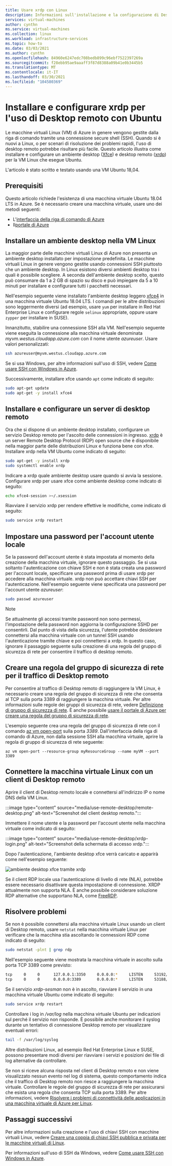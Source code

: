 ```yaml
---
title: Usare xrdp con Linux
description: Informazioni sull'installazione e la configurazione di Desktop remoto (xrdp) per collegarsi a una macchina virtuale Linux di Azure usando strumenti grafici
services: virtual-machines
author: cynthn
ms.service: virtual-machines
ms.collection: linux
ms.workload: infrastructure-services
ms.topic: how-to
ms.date: 03/03/2021
ms.author: cynthn
ms.openlocfilehash: 84960e6247edc708bedb899c96ebf7522397269a
ms.sourcegitcommit: f28ebb95ae9aaaff3f87d8388a09b41e0b3445b5
ms.translationtype: MT
ms.contentlocale: it-IT
ms.lasthandoff: 03/30/2021
ms.locfileid: "104580369"
---
```

# <a name="install-and-configure-xrdp-to-use-remote-desktop-with-ubuntu"></a>Installare e configurare xrdp per l'uso di Desktop remoto con Ubuntu

Le macchine virtuali Linux (VM) di Azure in genere vengono gestite dalla riga di comando tramite una connessione secure shell (SSH). Quando si è nuovi a Linux, o per scenari di risoluzione dei problemi rapidi, l'uso di desktop remoto potrebbe risultare più facile. Questo articolo illustra come installare e configurare un ambiente desktop ([Xfce](https://www.xfce.org)) e desktop remoto ([xrdp](http://xrdp.org)) per la VM Linux che esegue Ubuntu.

L'articolo è stato scritto e testato usando una VM Ubuntu 18,04. 

## <a name="prerequisites"></a>Prerequisiti

Questo articolo richiede l'esistenza di una macchina virtuale Ubuntu 18.04 LTS in Azure. Se è necessario creare una macchina virtuale, usare uno dei metodi seguenti:

- L'[interfaccia della riga di comando di Azure](quick-create-cli.md)
- Il[portale di Azure](quick-create-portal.md)


## <a name="install-a-desktop-environment-on-your-linux-vm"></a>Installare un ambiente desktop nella VM Linux

La maggior parte delle macchine virtuali Linux di Azure non presenta un ambiente desktop installato per impostazione predefinita. Le macchine virtuali Linux in genere vengono gestite usando connessioni SSH piuttosto che un ambiente desktop. In Linux esistono diversi ambienti desktop tra i quali è possibile scegliere. A seconda dell'ambiente desktop scelto, questo può consumare da 1 a 2 GB di spazio su disco e può impiegare da 5 a 10 minuti per installare e configurare tutti i pacchetti necessari.

Nell'esempio seguente viene installato l'ambiente desktop leggero [xfce4](https://www.xfce.org/) in una macchina virtuale Ubuntu 18.04 LTS. I comandi per le altre distribuzioni sono leggermente diversi (ad esempio, usare `yum` per installare in Red Hat Enterprise Linux e configurare regole `selinux` appropriate, oppure usare `zypper` per installare in SUSE).

Innanzitutto, stabilire una connessione SSH alla VM. Nell'esempio seguente viene eseguita la connessione alla macchina virtuale denominata *myvm.westus.cloudapp.azure.com* con il nome utente *azureuser*. Usare valori personalizzati:

```bash
ssh azureuser@myvm.westus.cloudapp.azure.com
```

Se si usa Windows, per altre informazioni sull'uso di SSH, vedere [Come usare SSH con Windows in Azure](ssh-from-windows.md).

Successivamente, installare xfce usando `apt` come indicato di seguito:

```bash
sudo apt-get update
sudo apt-get -y install xfce4
```

## <a name="install-and-configure-a-remote-desktop-server"></a>Installare e configurare un server di desktop remoto
Ora che si dispone di un ambiente desktop installato, configurare un servizio Desktop remoto per l'ascolto delle connessioni in ingresso. [xrdp](http://xrdp.org) è un server Remote Desktop Protocol (RDP) open source che è disponibile nella maggior parte delle distribuzioni Linux e funziona bene con xfce. Installare xrdp nella VM Ubuntu come indicato di seguito:

```bash
sudo apt-get -y install xrdp
sudo systemctl enable xrdp
```

Indicare a xrdp quale ambiente desktop usare quando si avvia la sessione. Configurare xrdp per usare xfce come ambiente desktop come indicato di seguito:

```bash
echo xfce4-session >~/.xsession
```

Riavviare il servizio xrdp per rendere effettive le modifiche, come indicato di seguito:

```bash
sudo service xrdp restart
```


## <a name="set-a-local-user-account-password"></a>Impostare una password per l'account utente locale
Se la password dell'account utente è stata impostata al momento della creazione della macchina virtuale, ignorare questo passaggio. Se si usa soltanto l'autenticazione con chiave SSH e non è stata creata una password per l'account locale, specificare una password prima di usare xrdp per accedere alla macchina virtuale. xrdp non può accettare chiavi SSH per l'autenticazione. Nell'esempio seguente viene specificata una password per l'account utente *azureuser*:

```bash
sudo passwd azureuser
```

> [!NOTE]
> Se attualmente gli accessi tramite password non sono permessi, l'impostazione della password non aggiorna la configurazione SSHD per consentirli. Dal punto di vista della sicurezza, l'utente potrebbe desiderare connettersi alla macchina virtuale con un tunnel SSH usando l'autenticazione tramite chiave e poi connettersi a xrdp. In questo caso, ignorare il passaggio seguente sulla creazione di una regola del gruppo di sicurezza di rete per consentire il traffico di desktop remoto.


## <a name="create-a-network-security-group-rule-for-remote-desktop-traffic"></a>Creare una regola del gruppo di sicurezza di rete per il traffico di Desktop remoto
Per consentire al traffico di Desktop remoto di raggiungere la VM Linux, è necessario creare una regola del gruppo di sicurezza di rete che consenta al TCP sulla porta 3389 di raggiungere la macchina virtuale. Per altre informazioni sulle regole dei gruppi di sicurezza di rete, vedere [Definizione di gruppo di sicurezza di rete](../../virtual-network/network-security-groups-overview.md). È anche possibile [usare il portale di Azure per creare una regola del gruppo di sicurezza di rete](../windows/nsg-quickstart-portal.md).

L'esempio seguente crea una regola del gruppo di sicurezza di rete con il comando [az vm open-port](/cli/azure/vm#az-vm-open-port) sulla porta *3389*. Dall'interfaccia della riga di comando di Azure, non dalla sessione SSH alla macchina virtuale, aprire la regola di gruppo di sicurezza di rete seguente:

```azurecli
az vm open-port --resource-group myResourceGroup --name myVM --port 3389
```


## <a name="connect-your-linux-vm-with-a-remote-desktop-client"></a>Connettere la macchina virtuale Linux con un client di Desktop remoto

Aprire il client di Desktop remoto locale e connettersi all'indirizzo IP o nome DNS della VM Linux. 

:::image type="content" source="media/use-remote-desktop/remote-desktop.png" alt-text="Screenshot del client desktop remoto.":::

Immettere il nome utente e la password per l'account utente nella macchina virtuale come indicato di seguito:

:::image type="content" source="media/use-remote-desktop/xrdp-login.png" alt-text="Screenshot della schermata di accesso xrdp.":::

Dopo l'autenticazione, l'ambiente desktop xfce verrà caricato e apparirà come nell'esempio seguente:

![ambiente desktop xfce tramite xrdp](./media/use-remote-desktop/xfce-desktop-environment.png)

Se il client RDP locale usa l'autenticazione di livello di rete (NLA), potrebbe essere necessario disattivare questa impostazione di connessione. XRDP attualmente non supporta NLA. È anche possibile considerare soluzione RDP alternative che supportano NLA, come [FreeRDP](https://www.freerdp.com).


## <a name="troubleshoot"></a>Risolvere problemi
Se non è possibile connettersi alla macchina virtuale Linux usando un client di Desktop remoto, usare `netstat` nella macchina virtuale Linux per verificare che la macchina stia ascoltando le connessioni RDP come indicato di seguito:

```bash
sudo netstat -plnt | grep rdp
```

Nell'esempio seguente viene mostrata la macchina virtuale in ascolto sulla porta TCP 3389 come previsto:

```bash
tcp     0     0      127.0.0.1:3350     0.0.0.0:*     LISTEN     53192/xrdp-sesman
tcp     0     0      0.0.0.0:3389       0.0.0.0:*     LISTEN     53188/xrdp
```

Se il servizio *xrdp-sesman* non è in ascolto, riavviare il servizio in una macchina virtuale Ubuntu come indicato di seguito:

```bash
sudo service xrdp restart
```

Controllare i log in */var/log* nella macchina virtuale Ubuntu per indicazioni sul perché il servizio non risponde. È possibile anche monitorare il syslog durante un tentativo di connessione Desktop remoto per visualizzare eventuali errori:

```bash
tail -f /var/log/syslog
```

Altre distribuzioni Linux, ad esempio Red Hat Enterprise Linux e SUSE, possono presentare modi diversi per riavviare i servizi e posizioni dei file di log alternative da controllare.

Se non si riceve alcuna risposta nel client di Desktop remoto e non viene visualizzato nessun evento nel log di sistema, questo comportamento indica che il traffico di Desktop remoto non riesce a raggiungere la macchina virtuale. Controllare le regole del gruppo di sicurezza di rete per assicurarsi che esista una regola che consenta TCP sulla porta 3389. Per altre informazioni, vedere [Risolvere i problemi di connettività delle applicazioni in una macchina virtuale di Azure per Linux](/troubleshoot/azure/virtual-machines/troubleshoot-app-connection).


## <a name="next-steps"></a>Passaggi successivi
Per altre informazioni sulla creazione e l'uso di chiavi SSH con macchine virtuali Linux, vedere [Creare una coppia di chiavi SSH pubblica e privata per le macchine virtuali di Linux](mac-create-ssh-keys.md).

Per informazioni sull'uso di SSH da Windows, vedere [Come usare SSH con Windows in Azure](ssh-from-windows.md).